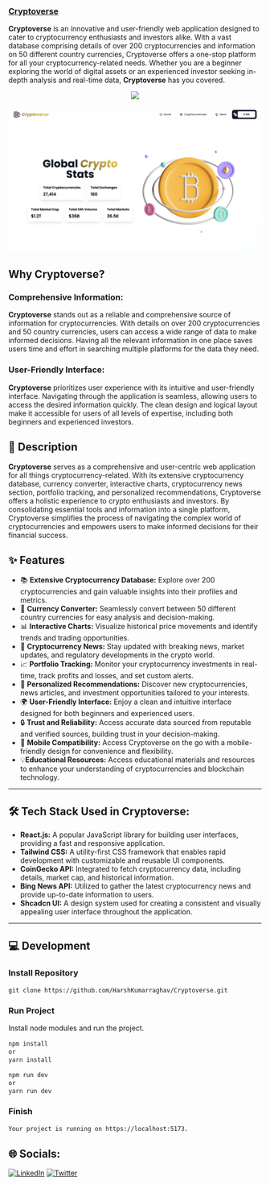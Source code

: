 ### [Cryptoverse](https://cryptoapiappreact.netlify.app/)

**Cryptoverse** is an innovative and user-friendly web application designed to cater to cryptocurrency enthusiasts and investors alike. With a vast database comprising details of over 200 cryptocurrencies and information on 50 different country currencies, Cryptoverse offers a one-stop platform for all your cryptocurrency-related needs. Whether you are a beginner exploring the world of digital assets or an experienced investor seeking in-depth analysis and real-time data, **Cryptoverse** has you covered.

<p align="center">
<img src="https://img.shields.io/badge/Author-@HarshKumarraghav-critical" />
</p>

![Cryptoverse](public/assets/cryptoverse-poster.png)

## Why Cryptoverse?

### Comprehensive Information:

**Cryptoverse** stands out as a reliable and comprehensive source of information for cryptocurrencies. With details on over 200 cryptocurrencies and 50 country currencies, users can access a wide range of data to make informed decisions. Having all the relevant information in one place saves users time and effort in searching multiple platforms for the data they need.

### User-Friendly Interface:

**Cryptoverse** prioritizes user experience with its intuitive and user-friendly interface. Navigating through the application is seamless, allowing users to access the desired information quickly. The clean design and logical layout make it accessible for users of all levels of expertise, including both beginners and experienced investors.

## 📌 Description

**Cryptoverse** serves as a comprehensive and user-centric web application for all things cryptocurrency-related. With its extensive cryptocurrency database, currency converter, interactive charts, cryptocurrency news section, portfolio tracking, and personalized recommendations, Cryptoverse offers a holistic experience to crypto enthusiasts and investors. By consolidating essential tools and information into a single platform, Cryptoverse simplifies the process of navigating the complex world of cryptocurrencies and empowers users to make informed decisions for their financial success.

## ✨ Features

- 📚 **Extensive Cryptocurrency Database:** Explore over 200 cryptocurrencies and gain valuable insights into their profiles and metrics.
- 💱 **Currency Converter:** Seamlessly convert between 50 different country currencies for easy analysis and decision-making.
- 📊 **Interactive Charts:** Visualize historical price movements and identify trends and trading opportunities.
- 📰 **Cryptocurrency News:** Stay updated with breaking news, market updates, and regulatory developments in the crypto world.
- 📈 **Portfolio Tracking:** Monitor your cryptocurrency investments in real-time, track profits and losses, and set custom alerts.
- 🤖 **Personalized Recommendations:** Discover new cryptocurrencies, news articles, and investment opportunities tailored to your interests.
- 🌍 **User-Friendly Interface:** Enjoy a clean and intuitive interface designed for both beginners and experienced users.
- 🔒 **Trust and Reliability:** Access accurate data sourced from reputable and verified sources, building trust in your decision-making.
- 📱 **Mobile Compatibility:** Access Cryptoverse on the go with a mobile-friendly design for convenience and flexibility.
- 💡**Educational Resources:** Access educational materials and resources to enhance your understanding of cryptocurrencies and blockchain technology.

---

## 🛠️ Tech Stack Used in Cryptoverse:

- **React.js:** A popular JavaScript library for building user interfaces, providing a fast and responsive application.
- **Tailwind CSS:** A utility-first CSS framework that enables rapid development with customizable and reusable UI components.
- **CoinGecko API:** Integrated to fetch cryptocurrency data, including details, market cap, and historical information.
- **Bing News API:** Utilized to gather the latest cryptocurrency news and provide up-to-date information to users.
- **Shcadcn UI:** A design system used for creating a consistent and visually appealing user interface throughout the application.

---

## 💻 Development

### Install Repository

```git
git clone https://github.com/HarshKumarraghav/Cryptoverse.git
```

### Run Project

Install node modules and run the project.

```
npm install
or
yarn install
```

```
npm run dev
or
yarn run dev
```

### Finish

```
Your project is running on https://localhost:5173.
```

## 🌐 Socials:

[![LinkedIn](https://img.shields.io/badge/LinkedIn-%230077B5.svg?logo=linkedin&logoColor=white)](https://linkedin.com/in/https://www.linkedin.com/in/harsh-kumar-raghav-7285311b9/) [![Twitter](https://img.shields.io/badge/Twitter-%231DA1F2.svg?logo=Twitter&logoColor=white)](https://twitter.com/https://twitter.com/_Harsh_raghav_)
